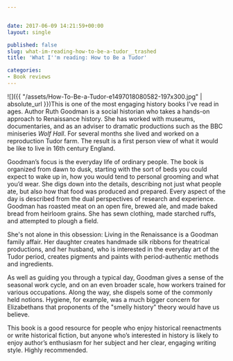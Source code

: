```yaml
---


date: 2017-06-09 14:21:59+00:00
layout: single

published: false
slug: what-im-reading-how-to-be-a-tudor__trashed
title: 'What I''m reading: How to Be a Tudor'

categories:
- Book reviews
---
```


![]({{ "/assets/How-To-Be-a-Tudor-e1497018080582-197x300.jpg" | absolute_url }})This is one of the most engaging history books I've read in ages. Author Ruth Goodman is a social historian who takes a hands-on approach to Renaissance history. She has worked with museums, documentaries, and as an adviser to dramatic productions such as the BBC miniseries _Wolf Hall_. For several months she lived and worked on a reproduction Tudor farm. The result is a first person view of what it would be like to live in 16th century England.

Goodman’s focus is the everyday life of ordinary people. The book is organized from dawn to dusk, starting with the sort of beds you could expect to wake up in, how you would tend to personal grooming and what you’d wear. She digs down into the details, describing not just what people ate, but also how that food was produced and prepared. Every aspect of the day is described from the dual perspectives of research and experience. Goodman has roasted meat on an open fire, brewed ale, and made baked bread from heirloom grains. She has sewn clothing, made starched ruffs, and attempted to plough a field.

She's not alone in this obsession: Living in the Renaissance is a Goodman family affair. Her daughter creates handmade silk ribbons for theatrical productions, and her husband, who is interested in the everyday art of the Tudor period, creates pigments and paints with period-authentic methods and ingredients.

As well as guiding you through a typical day, Goodman gives a sense of the seasonal work cycle, and on an even broader scale, how workers trained for various occupations. Along the way, she dispels some of the commonly held notions. Hygiene, for example, was a much bigger concern for Elizabethans that proponents of the "smelly history" theory would have us believe.

This book is a good resource for people who enjoy historical reenactments or write historical fiction, but anyone who’s interested in history is likely to enjoy author’s enthusiasm for her subject and her clear, engaging writing style. Highly recommended.

